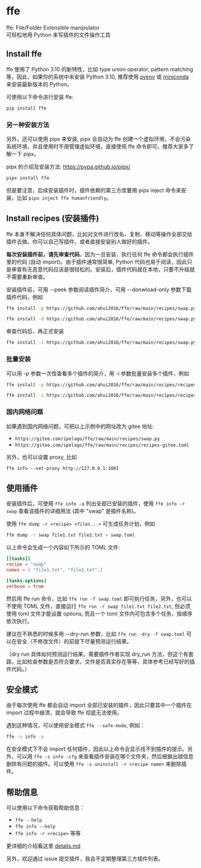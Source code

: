 # ffe

ffe: File/Folder Extensible manipulator  
可轻松地用 Python 来写插件的文件操作工具


## Install ffe

ffe 使用了 Python 3.10 的新特性，比如 type union operator, pattern matching 等，因此，如果你的系统中未安装 Python 3.10, 推荐使用 [pyenv](https://github.com/pyenv/pyenv) 或 [miniconda](https://docs.conda.io/en/latest/miniconda.html) 来安装最新版本的 Python。

可使用以下命令进行安装 ffe:

```sh
pip install ffe
```

### 另一种安装方法

另外，还可以使用 pipx 来安装, pipx 会自动为 ffe 创建一个虚拟环境，不会污染系统环境，并且使用时不用管理虚拟环境，直接使用 ffe 命令即可。推荐大家多了解一下 pipx。

pipx 的介绍及安装方法: https://pypa.github.io/pipx/

```sh
pipx install ffe
```

但是要注意，后续安装插件时，插件依赖的第三方库要用 pipx inject 命令来安装，比如 `pipx inject ffe humanfriendly`。


## Install recipes (安装插件)

ffe 本身不解决任何具体问题，比如对文件进行改名、复制、移动等操作全部交给插件去做。你可以自己写插件，或者直接安装别人做好的插件。

**每次安装插件前，请先审查代码**，因为一旦安装，执行任何 ffe 命令都会执行插件里的代码 (自动 import)。由于插件通常很简单, Python 代码也易于阅读，因此只是审查有无恶意代码应该是很轻松的。安装后，插件代码就在本地，只要不升级就不需要重新审查。

安装插件前，可用 --peek 参数阅读插件简介，可用 --donwload-only 参数下载插件代码，例如

```sh
ffe install -p https://github.com/ahui2016/ffe/raw/main/recipes/swap.py
```

```sh
ffe install -d https://github.com/ahui2016/ffe/raw/main/recipes/swap.py > swap.py
```

审查代码后，再正式安装

```sh
ffe install -i https://github.com/ahui2016/ffe/raw/main/recipes/swap.py
```

### 批量安装

可以用 -p 参数一次性查看多个插件的简介，用 -i 参数批量安装多个插件，例如

```sh
ffe install -p https://github.com/ahui2016/ffe/raw/main/recipes/recipes.toml
```

```sh
ffe install -i https://github.com/ahui2016/ffe/raw/main/recipes/recipes.toml
```

### 国内网络问题

如果遇到国内网络问题，可把以上示例中的网址改为 gitee 地址:

- `https://gitee.com/ipelago/ffe/raw/main/recipes/swap.py`
- `https://gitee.com/ipelago/ffe/raw/main/recipes/recipes-gitee.toml`

另外，也可以设置 proxy, 比如

```
ffe info --set-proxy http://127.0.0.1:1081
```


## 使用插件

安装插件后，可使用 `ffe info -a` 列出全部已安装的插件，使用 `ffe info -r swap` 查看该插件的详细用法 (其中 "swap" 是插件名称)。

使用 `ffe dump -r <recipe> <files...>` 可生成任务计划，例如

```sh
ffe dump -r swap file1.txt file2.txt > swap.toml
```

以上命令会生成一个内容如下所示的 TOML 文件:

```toml
[[tasks]]
recipe = "swap"
names = [ "file1.txt", "file2.txt",]

[tasks.options]
verbose = true
```

然后用 ffe run 命令，比如 `ffe run -f swap.toml` 即可执行任务，另外，也可以不使用 TOML 文件，直接运行 `ffe run -r swap file1.txt file2.txt`, 但必须使用 toml 文件才能设置 options, 而且一个 toml 文件内可包含多个任务，按顺序依次执行。

建议在不熟悉的时候多用 --dry-run 参数，比如 `ffe run -dry -f swap.toml` 可以在安全（不修改文件）的前提下尽量预测运行结果。

（dry run 具体如何预测运行结果，需要插件作者实现 dry_run 方法，但这个有套路，比如检查参数是否符合要求，文件是否真实存在等等，具体参考已经写好的插件代码。）

## 安全模式

由于每次使用 ffe 都会自动 import 全部已安装的插件，因此只要其中一个插件在 import 过程中崩溃，就会导致 ffe 彻底无法使用。

遇到这种情况，可以使用安全模式 `ffe --safe-mode`, 例如：

```sh
ffe -s info -a
```

在安全模式下不会 import 任何插件，因此以上命令会显示找不到插件的提示。另外，可以用 `ffe -s info -cfg` 来查看插件安装在哪个文件夹，然后根据出错信息删除有问题的插件。可以使用 `ffe -s uninstall -r <recipe name>` 来删除插件。

## 帮助信息

可以使用以下命令获取帮助信息：

- `ffe --help`
- `ffe info --help`
- `ffe info -r <recipe>` 等等

更详细的介绍看这里 [details.md](details.md)

另外，欢迎通过 issue 提交插件，我会不定期整理第三方插件列表。
